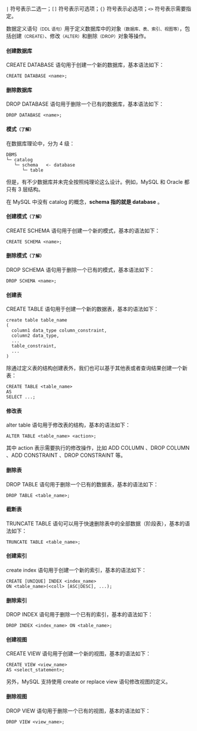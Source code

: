 `|` 符号表示二选一；`[]` 符号表示可选项；`{}` 符号表示必选项；`<>` 符号表示需要指定。

数据定义语句<small>（DDL 语句）</small>用于定义数据库中的对象<small>（数据库、表、索引、视图等）</small>，包括创建<small>（CREATE）</small>、修改<small>（ALTER）</small>和删除<small>（DROP）</small>对象等操作。

#### 创建数据库

CREATE DATABASE 语句用于创建一个新的数据库，基本语法如下：

```mysql
CREATE DATABASE <name>;
```

#### 删除数据库

DROP DATABASE 语句用于删除一个已有的数据库，基本语法如下：

```mysql
DROP DATABASE <name>;
```


#### 模式<small>（了解）</small>

在数据库理论中，分为 4 级：

```
DBMS
└─ catalog  
   └─ schema   <- database
      └─ table
```

但是，有不少数据库并未完全按照纯理论这么设计。例如，MySQL 和 Oracle 都只有 3 层结构。

在 MySQL 中没有 catalog 的概念，**schema 指的就是 database** 。

#### 创建模式<small>（了解）</small>

CREATE SCHEMA 语句用于创建一个新的模式，基本的语法如下：

```mysql
CREATE SCHEMA <name>;
```

#### 删除模式<small>（了解）</small>

DROP SCHEMA 语句用于删除一个已有的模式，基本语法如下：

```mysql
DROP SCHEMA <name>;
```

#### 创建表

CREATE TABLE 语句用于创建一个新的数据表，基本的语法如下：

```mysql
create table table_name
(
  column1 data_type column_constraint, 
  column2 data_type,
  ...
  table_constraint,
  ...
)
```

除通过定义表的结构创建表外，我们也可以基于其他表或者查询结果创建一个新表：

```mysql
CREATE TABLE <table_name>
AS
SELECT ...;
```

#### 修改表

alter table 语句用于修改表的结构，基本的语法如下：

```mysql
ALTER TABLE <table_name> <action>;
```

其中 action 表示需要执行的修改操作，比如 ADD COLUMN 、DROP COLUMN 、ADD CONSTRAINT 、DROP CONSTRAINT 等。

#### 删除表

DROP TABLE 语句用于删除一个已有的数据表，基本的语法如下：

```mysql
DROP TABLE <table_name>;
```

#### 截断表

TRUNCATE TABLE 语句可以用于快速删除表中的全部数据（阶段表），基本的语法如下：

```mysql
TRUNCATE TABLE <table_name>;
```

#### 创建索引

create index 语句用于创建一个新的索引，基本的语法如下：

```mysql
CREATE [UNIQUE] INDEX <index_name> 
ON <table_name>(<coll> [ASC|DESC], ...);
```

#### 删除索引

DROP INDEX 语句用于删除一个已有的索引，基本的语法如下：

```mysql
DROP INDEX <index_name> ON <table_name>;
```

#### 创建视图

CREATE VIEW 语句用于创建一个新的视图，基本的语法如下：

```mysql
CREATE VIEW <view_name> 
AS <select_statement>;
```

另外，MySQL 支持使用 create or replace view 语句修改视图的定义。


#### 删除视图

DROP VIEW 语句用于删除一个已有的视图，基本的语法如下：

```mysql
DROP VIEW <view_name>;
```




